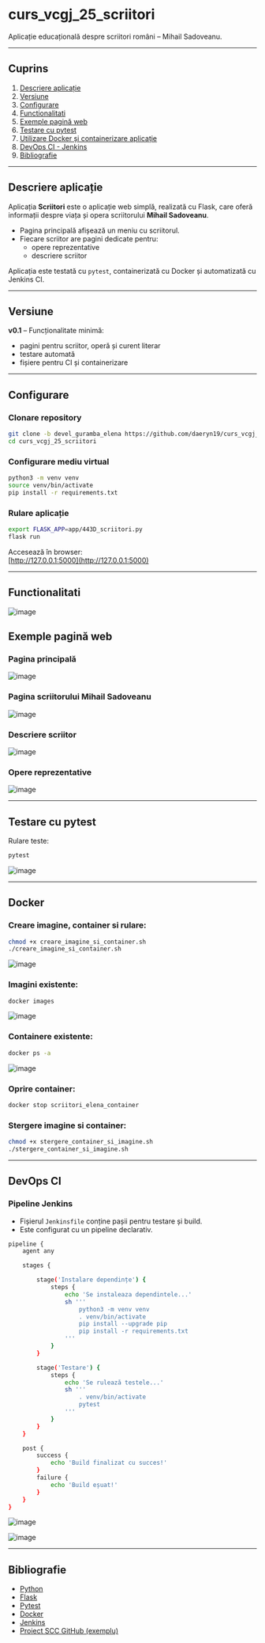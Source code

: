 # curs_vcgj_25_scriitori

Aplicație educațională despre scriitori români – Mihail Sadoveanu.

---

## Cuprins

1. [Descriere aplicație](#descriere-aplicație)  
2. [Versiune](#versiune)  
3. [Configurare](#configurare)
4. [Functionalitati](#functionalitati)
5. [Exemple pagină web](#exemple-pagină-web)  
6. [Testare cu pytest](#testare-cu-pytest)  
7. [Utilizare Docker și containerizare aplicație](#docker)  
8. [DevOps CI - Jenkins](#devops-ci)  
9. [Bibliografie](#bibliografie)  

---

## Descriere aplicație

Aplicația **Scriitori** este o aplicație web simplă, realizată cu Flask, care oferă informații despre viața și opera scriitorului **Mihail Sadoveanu**.

- Pagina principală afișează un meniu cu scriitorul.
- Fiecare scriitor are pagini dedicate pentru:
  - opere reprezentative
  - descriere scriitor

Aplicația este testată cu `pytest`, containerizată cu Docker și automatizată cu Jenkins CI.

---

## Versiune

**v0.1** – Funcționalitate minimă:  
- pagini pentru scriitor, operă și curent literar  
- testare automată  
- fișiere pentru CI și containerizare  

---

## Configurare

### Clonare repository

```bash
git clone -b devel_guramba_elena https://github.com/daeryn19/curs_vcgj_25_scriitori.git
cd curs_vcgj_25_scriitori
```

### Configurare mediu virtual

```bash
python3 -m venv venv
source venv/bin/activate
pip install -r requirements.txt
```

### Rulare aplicație

```bash
export FLASK_APP=app/443D_scriitori.py
flask run
```

Accesează în browser:  
[http://127.0.0.1:5000](http://127.0.0.1:5000)

---

## Functionalitati

![image](https://github.com/user-attachments/assets/2c0f2e67-7d07-41aa-bb62-e3c2d7d84611)


## Exemple pagină web

### Pagina principală  
![image](https://github.com/user-attachments/assets/b9ed2d07-7f86-46d9-8150-856dc49726c4)


### Pagina scriitorului Mihail Sadoveanu  
![image](https://github.com/user-attachments/assets/b0b428fb-9959-45f1-93c0-be5100ef1000)


### Descriere scriitor  
![image](https://github.com/user-attachments/assets/01295832-c4b1-4f18-ada5-beae17114c7f)


### Opere reprezentative  
![image](https://github.com/user-attachments/assets/e274cd52-4b88-4e71-b344-483ff0a12566)


---

## Testare cu pytest

Rulare teste:

```bash
pytest
```

![image](https://github.com/user-attachments/assets/65b4e64c-8f9c-4c9a-959e-86204eb3d41a)


---


## Docker

### Creare imagine, container si rulare:

```bash
chmod +x creare_imagine_si_container.sh
./creare_imagine_si_container.sh
```

![image](https://github.com/user-attachments/assets/d5b55467-aebb-40ca-a6ad-49437b1fc728)


### Imagini existente:

```bash
docker images
```

![image](https://github.com/user-attachments/assets/dfbb2635-c500-49de-9b81-6ce0175a5708)


### Containere existente:

```bash
docker ps -a
```

![image](https://github.com/user-attachments/assets/dafe6d56-70e0-4f26-93f6-7b180b71add9)


### Oprire container:

```bash
docker stop scriitori_elena_container
```

### Stergere imagine si container:

```bash
chmod +x stergere_container_si_imagine.sh
./stergere_container_si_imagine.sh
```


---

## DevOps CI

### Pipeline Jenkins

- Fișierul `Jenkinsfile` conține pașii pentru testare și build.
- Este configurat cu un pipeline declarativ.


```bash
pipeline {
    agent any

    stages {

        stage('Instalare dependințe') {
            steps {
                echo 'Se instaleaza dependintele...'
                sh '''
                    python3 -m venv venv
                    . venv/bin/activate
                    pip install --upgrade pip
                    pip install -r requirements.txt
                '''
            }
        }

        stage('Testare') {
            steps {
                echo 'Se rulează testele...'
                sh '''
                    . venv/bin/activate
                    pytest
                '''
            }
        }
    }

    post {
        success {
            echo 'Build finalizat cu succes!'
        }
        failure {
            echo 'Build eșuat!'
        }
    }
}
```

![image](https://github.com/user-attachments/assets/4cfdb28f-de85-412c-9a6e-5749d062d6d4)


![image](https://github.com/user-attachments/assets/62cf65c6-2d06-4806-a791-d14bbdb5021e)


---

## Bibliografie

- [Python](https://docs.python.org/)
- [Flask](https://flask.palletsprojects.com/)
- [Pytest](https://docs.pytest.org/)
- [Docker](https://www.docker.com/)
- [Jenkins](https://www.jenkins.io/)
- [Proiect SCC GitHub (exemplu)](https://github.com/crchende/sysinfo)
